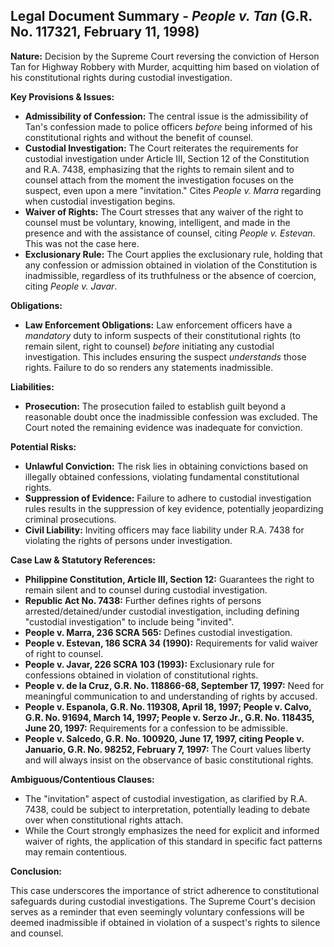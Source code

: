 ## Legal Document Summary - *People v. Tan* (G.R. No. 117321, February 11, 1998)

**Nature:** Decision by the Supreme Court reversing the conviction of Herson Tan for Highway Robbery with Murder, acquitting him based on violation of his constitutional rights during custodial investigation.

**Key Provisions & Issues:**

*   **Admissibility of Confession:**  The central issue is the admissibility of Tan's confession made to police officers *before* being informed of his constitutional rights and without the benefit of counsel.
*   **Custodial Investigation:** The Court reiterates the requirements for custodial investigation under Article III, Section 12 of the Constitution and R.A. 7438, emphasizing that the rights to remain silent and to counsel attach from the moment the investigation focuses on the suspect, even upon a mere "invitation." Cites *People v. Marra* regarding when custodial investigation begins.
*   **Waiver of Rights:**  The Court stresses that any waiver of the right to counsel must be voluntary, knowing, intelligent, and made in the presence and with the assistance of counsel, citing *People v. Estevan*. This was not the case here.
*   **Exclusionary Rule:**  The Court applies the exclusionary rule, holding that any confession or admission obtained in violation of the Constitution is inadmissible, regardless of its truthfulness or the absence of coercion, citing *People v. Javar*.

**Obligations:**

*   **Law Enforcement Obligations:** Law enforcement officers have a *mandatory* duty to inform suspects of their constitutional rights (to remain silent, right to counsel) *before* initiating any custodial investigation.  This includes ensuring the suspect *understands* those rights. Failure to do so renders any statements inadmissible.

**Liabilities:**

*   **Prosecution:** The prosecution failed to establish guilt beyond a reasonable doubt once the inadmissible confession was excluded. The Court noted the remaining evidence was inadequate for conviction.

**Potential Risks:**

*   **Unlawful Conviction:** The risk lies in obtaining convictions based on illegally obtained confessions, violating fundamental constitutional rights.
*   **Suppression of Evidence:** Failure to adhere to custodial investigation rules results in the suppression of key evidence, potentially jeopardizing criminal prosecutions.
*   **Civil Liability:** Inviting officers may face liability under R.A. 7438 for violating the rights of persons under investigation.

**Case Law & Statutory References:**

*   **Philippine Constitution, Article III, Section 12:**  Guarantees the right to remain silent and to counsel during custodial investigation.
*   **Republic Act No. 7438:**  Further defines rights of persons arrested/detained/under custodial investigation, including defining "custodial investigation" to include being "invited".
*   **People v. Marra, 236 SCRA 565:** Defines custodial investigation.
*   **People v. Estevan, 186 SCRA 34 (1990):** Requirements for valid waiver of right to counsel.
*   **People v. Javar, 226 SCRA 103 (1993):** Exclusionary rule for confessions obtained in violation of constitutional rights.
*   **People v. de la Cruz, G.R. No. 118866-68, September 17, 1997:** Need for meaningful communication to and understanding of rights by accused.
*   **People v. Espanola, G.R. No. 119308, April 18, 1997; People v. Calvo, G.R. No. 91694, March 14, 1997; People v. Serzo Jr., G.R. No. 118435, June 20, 1997:** Requirements for a confession to be admissible.
*   **People v. Salcedo, G.R. No. 100920, June 17, 1997, citing People v. Januario, G.R. No. 98252, February 7, 1997:** The Court values liberty and will always insist on the observance of basic constitutional rights.

**Ambiguous/Contentious Clauses:**

*   The "invitation" aspect of custodial investigation, as clarified by R.A. 7438, could be subject to interpretation, potentially leading to debate over when constitutional rights attach.
*   While the Court strongly emphasizes the need for explicit and informed waiver of rights, the application of this standard in specific fact patterns may remain contentious.

**Conclusion:**

This case underscores the importance of strict adherence to constitutional safeguards during custodial investigations. The Supreme Court's decision serves as a reminder that even seemingly voluntary confessions will be deemed inadmissible if obtained in violation of a suspect's rights to silence and counsel.
